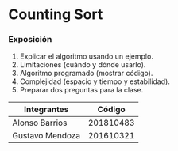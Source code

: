 # Counting Sort

### Exposición
1. Explicar el algoritmo usando un ejemplo.
2. Limitaciones (cuándo y dónde usarlo).
3. Algoritmo programado (mostrar código).
4. Complejidad (espacio y tiempo y estabilidad).
5. Preparar dos preguntas para la clase.

|Integrantes|Código|
|-----------|------|
|Alonso Barrios|201810483|
|Gustavo Mendoza|201610321|
